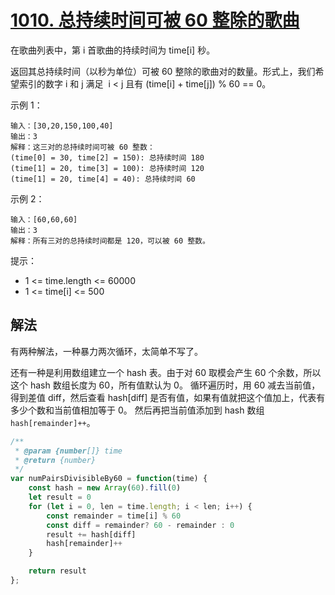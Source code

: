 # [1010. 总持续时间可被 60 整除的歌曲](https://leetcode-cn.com/problems/pairs-of-songs-with-total-durations-divisible-by-60/)
在歌曲列表中，第 i 首歌曲的持续时间为 time[i] 秒。

返回其总持续时间（以秒为单位）可被 60 整除的歌曲对的数量。形式上，我们希望索引的数字 i 和 j 满足  i < j 且有 (time[i] + time[j]) % 60 == 0。

示例 1：
```
输入：[30,20,150,100,40]
输出：3
解释：这三对的总持续时间可被 60 整数：
(time[0] = 30, time[2] = 150): 总持续时间 180
(time[1] = 20, time[3] = 100): 总持续时间 120
(time[1] = 20, time[4] = 40): 总持续时间 60
```
示例 2：
```
输入：[60,60,60]
输出：3
解释：所有三对的总持续时间都是 120，可以被 60 整数。
```
提示：

* 1 <= time.length <= 60000
* 1 <= time[i] <= 500

## 解法
有两种解法，一种暴力两次循环，太简单不写了。

还有一种是利用数组建立一个 hash 表。由于对 60 取模会产生 60 个余数，所以这个 hash 数组长度为 60，所有值默认为 0。
循环遍历时，用 60 减去当前值，得到差值 diff，然后查看 hash[diff] 是否有值，如果有值就把这个值加上，代表有多少个数和当前值相加等于 0。
然后再把当前值添加到 hash 数组 `hash[remainder]++`。
```js
/**
 * @param {number[]} time
 * @return {number}
 */
var numPairsDivisibleBy60 = function(time) {
    const hash = new Array(60).fill(0)
    let result = 0
    for (let i = 0, len = time.length; i < len; i++) {
        const remainder = time[i] % 60
        const diff = remainder? 60 - remainder : 0
        result += hash[diff]
        hash[remainder]++
    }

    return result
};
```
